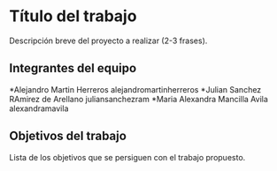# Título del trabajo

Descripción breve del proyecto a realizar (2-3 frases).

## Integrantes del equipo
*Alejandro Martin Herreros alejandromartinherreros
*Julian Sanchez RAmirez de Arellano juliansanchezram
*Maria Alexandra Mancilla Avila alexandramavila
## Objetivos del trabajo

Lista de los objetivos que se persiguen con el trabajo propuesto.
